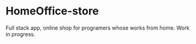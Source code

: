 # HomeOffice-store
Full stack app, online shop for programers whose works from home.
Work in progress.
